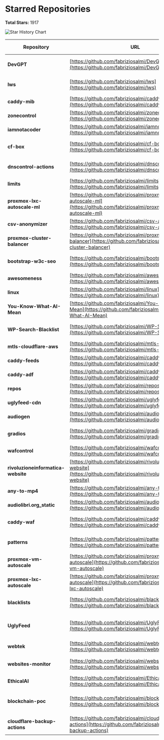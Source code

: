 # Starred Repositories

**Total Stars:** 1917

![Star History Chart](https://api.star-history.com/svg?repos=fabriziosalmi/any-to-mp4,fabriziosalmi/audiogen,fabriziosalmi/audiolibri.org_static,fabriziosalmi/awesomeness,fabriziosalmi/blacklists,fabriziosalmi/blockchain-poc,fabriziosalmi/bootstrap-w3c-seo,fabriziosalmi/caddy-adf,fabriziosalmi/caddy-feeds,fabriziosalmi/caddy-mib,fabriziosalmi/caddy-waf,fabriziosalmi/cf-box,fabriziosalmi/cloudflare-backup-actions,fabriziosalmi/csv-anonymizer,fabriziosalmi/DevGPT,fabriziosalmi/dnscontrol-actions,fabriziosalmi/EthicalAI,fabriziosalmi/gradios,fabriziosalmi/iamnotacoder,fabriziosalmi/limits,fabriziosalmi/linux,fabriziosalmi/lws,fabriziosalmi/mtls-cloudflare-aws,fabriziosalmi/patterns,fabriziosalmi/proxmox-cluster-balancer,fabriziosalmi/proxmox-lxc-autoscale,fabriziosalmi/proxmox-lxc-autoscale-ml,fabriziosalmi/proxmox-vm-autoscale,fabriziosalmi/repos,fabriziosalmi/rivoluzioneinformatica-website,fabriziosalmi/UglyFeed,fabriziosalmi/uglyfeed-cdn,fabriziosalmi/wafcontrol,fabriziosalmi/websites-monitor,fabriziosalmi/webtek,fabriziosalmi/WP-Search-Blacklist,fabriziosalmi/You-Know-What-AI-Mean,fabriziosalmi/zonecontrol&type=Date&theme=dark)

| Repository | URL | Description | Stars | +1 Month | Commits | Contributors | Last Update | Avg. Issue Resolution |
|---|---|---|---|---|---|---|---|---|
| **DevGPT** | [https://github.com/fabriziosalmi/DevGPT](https://github.com/fabriziosalmi/DevGPT) | Code togheter, right now! GPT powered code assistant to build project in minutes | ⭐ 63 | 0 | 📝 37 | 🧑‍💻 1 | 1 weeks ago | No Issues |
| **lws** | [https://github.com/fabriziosalmi/lws](https://github.com/fabriziosalmi/lws) | linux (containers) web services | ⭐ 49 | 0 | 📝 96 | 🧑‍💻 2 | 45 minutes ago | No Issues |
| **caddy-mib** | [https://github.com/fabriziosalmi/caddy-mib](https://github.com/fabriziosalmi/caddy-mib) | Track and ban client IPs generating repetitive errors on Caddy | ⭐ 25 | 0 | 📝 71 | 🧑‍💻 2 | 6 days ago | No Issues |
| **zonecontrol** | [https://github.com/fabriziosalmi/zonecontrol](https://github.com/fabriziosalmi/zonecontrol) | Cloudflare Zones Settings Automation using GitHub Actions | ⭐ 25 | 0 | 📝 90 | 🧑‍💻 2 | 1 weeks ago | No Issues |
| **iamnotacoder** | [https://github.com/fabriziosalmi/iamnotacoder](https://github.com/fabriziosalmi/iamnotacoder) | AI code generation and improvement | ⭐ 20 | +20 | 🔥🔥 109 | 🧑‍💻 1 | 3 hours ago | No Issues |
| **cf-box** | [https://github.com/fabriziosalmi/cf-box](https://github.com/fabriziosalmi/cf-box) | cf-box is a set of Python tools to play with API and multiple Cloudflare accounts. | ⭐ 20 | 0 | 📝 66 | 🧑‍💻 3 | 1 weeks ago | No Issues |
| **dnscontrol-actions** | [https://github.com/fabriziosalmi/dnscontrol-actions](https://github.com/fabriziosalmi/dnscontrol-actions) | Automate DNS updates and rollbacks across multiple providers using DNSControl and GitHub Actions | ⭐ 15 | 0 | 📝 25 | 🧑‍💻 1 | 6 days ago | No Issues |
| **limits** | [https://github.com/fabriziosalmi/limits](https://github.com/fabriziosalmi/limits) | Automated rate limits implementation for web servers | ⭐ 15 | 0 | 📝 41 | 🧑‍💻 1 | 2 weeks ago | No Issues |
| **proxmox-lxc-autoscale-ml** | [https://github.com/fabriziosalmi/proxmox-lxc-autoscale-ml](https://github.com/fabriziosalmi/proxmox-lxc-autoscale-ml) | Automatically scale the LXC containers resources on Proxmox hosts with AI | ⭐ 13 | 0 | 📝 93 | 🧑‍💻 3 | yesterday | No Issues |
| **csv-anonymizer** | [https://github.com/fabriziosalmi/csv-anonymizer](https://github.com/fabriziosalmi/csv-anonymizer) | CSV fuzzer/anonymizer | ⭐ 10 | 0 | 📝 28 | 🧑‍💻 1 | 6 days ago | No Issues |
| **proxmox-cluster-balancer** | [https://github.com/fabriziosalmi/proxmox-cluster-balancer](https://github.com/fabriziosalmi/proxmox-cluster-balancer) | Balance, scale, migrate your LXC fleet across your Proxmox nodes | ⭐ 6 | 0 | 📝 21 | 🧑‍💻 1 | 2 weeks ago | No Issues |
| **bootstrap-w3c-seo** | [https://github.com/fabriziosalmi/bootstrap-w3c-seo](https://github.com/fabriziosalmi/bootstrap-w3c-seo) | Sleek, intuitive, and powerful front-end framework for faster and easier web development. | ⭐ 5 | 0 | 💥💥💥 3592 | 🧑‍💻🧑‍💻🧑‍💻 257 | 1 years ago | No Issues |
| **awesomeness** | [https://github.com/fabriziosalmi/awesomeness](https://github.com/fabriziosalmi/awesomeness) | List of awesome open source projects | ⭐ 4 | 0 | 📝 28 | 🧑‍💻 1 | 3 weeks ago | No Issues |
| **linux** | [https://github.com/fabriziosalmi/linux](https://github.com/fabriziosalmi/linux) | Linux Scripts & Snippets Collection | ⭐ 3 | 0 | 📝 86 | 🧑‍💻 1 | 1 weeks ago | No Issues |
| **You-Know-What-AI-Mean** | [https://github.com/fabriziosalmi/You-Know-What-AI-Mean](https://github.com/fabriziosalmi/You-Know-What-AI-Mean) | A comprehensive hallucination through the multifaceted landscape of artificial intelligence ethics and responsibility | ⭐ 3 | 0 | 🔥🔥 135 | 🧑‍💻 2 | 5 months ago | No Issues |
| **WP-Search-Blacklist** | [https://github.com/fabriziosalmi/WP-Search-Blacklist](https://github.com/fabriziosalmi/WP-Search-Blacklist) | A useful function to filter out (404) some spamming and explicit keywords in the WordPress search feature. | ⭐ 3 | 0 | 📝 8 | 🧑‍💻 1 | 1 years ago | No Issues |
| **mtls-cloudflare-aws** | [https://github.com/fabriziosalmi/mtls-cloudflare-aws](https://github.com/fabriziosalmi/mtls-cloudflare-aws) | mTLS implementation between Cloudflare and AWS | ⭐ 2 | 0 | 📝 45 | 🧑‍💻 1 | 1 weeks ago | No Issues |
| **caddy-feeds** | [https://github.com/fabriziosalmi/caddy-feeds](https://github.com/fabriziosalmi/caddy-feeds) | IP blacklist, DNS blacklist and OWASP rules daily updated for caddy-waf | ⭐ 2 | 0 | 📝 61 | 🧑‍💻 2 | 3 weeks ago | No Issues |
| **caddy-adf** | [https://github.com/fabriziosalmi/caddy-adf](https://github.com/fabriziosalmi/caddy-adf) | Yet another caddy WAF exploration | ⭐ 2 | 0 | 🔥🔥 100 | 🧑‍💻 1 | 3 weeks ago | No Issues |
| **repos** | [https://github.com/fabriziosalmi/repos](https://github.com/fabriziosalmi/repos) | My repositories (starred by others) | ⭐ 1 | 0 | 🔥🔥 384 | 🧑‍💻 2 | 1 hours ago | No Issues |
| **uglyfeed-cdn** | [https://github.com/fabriziosalmi/uglyfeed-cdn](https://github.com/fabriziosalmi/uglyfeed-cdn) | 🌍 UglyFeed RSS feeds | ⭐ 1 | 0 | 🔥🔥 619 | 🧑‍💻 2 | 16 hours ago | No Issues |
| **audiogen** | [https://github.com/fabriziosalmi/audiogen](https://github.com/fabriziosalmi/audiogen) | AI-Powered Sound Generation & Classification. | ⭐ 1 | 0 | 📝 13 | 🧑‍💻 1 | 1 weeks ago | No Issues |
| **gradios** | [https://github.com/fabriziosalmi/gradios](https://github.com/fabriziosalmi/gradios) | Enhanced GPT Response Generator (CoT, ToT, ensemble models and voting quorum) | ⭐ 1 | 0 | 📝 5 | 🧑‍💻 1 | 1 weeks ago | No Issues |
| **wafcontrol** | [https://github.com/fabriziosalmi/wafcontrol](https://github.com/fabriziosalmi/wafcontrol) | Cloudflare WAF Settings Automation using GitHub Actions | ⭐ 1 | 0 | 📝 59 | 🧑‍💻 1 | 3 weeks ago | No Issues |
| **rivoluzioneinformatica-website** | [https://github.com/fabriziosalmi/rivoluzioneinformatica-website](https://github.com/fabriziosalmi/rivoluzioneinformatica-website) | https://www.rivoluzioneinformatica.org | ⭐ 1 | 0 | 📝 41 | 🧑‍💻 1 | 5 months ago | No Issues |
| **any-to-mp4** | [https://github.com/fabriziosalmi/any-to-mp4](https://github.com/fabriziosalmi/any-to-mp4) | Convert any kind of file to video. | ⭐ 1 | 0 | 🔥🔥 147 | 🧑‍💻 2 | 6 months ago | No Issues |
| **audiolibri.org_static** | [https://github.com/fabriziosalmi/audiolibri.org_static](https://github.com/fabriziosalmi/audiolibri.org_static) | audiolibri.org static wordpress website | ⭐ 1 | +1 | 📝 17 | 🧑‍💻 1 | 1 years ago | No Issues |
| **caddy-waf** | [https://github.com/fabriziosalmi/caddy-waf](https://github.com/fabriziosalmi/caddy-waf) | Caddy WAF (Regex Rules, IP and DNS filtering, Rate Limiting, GeoIP, Tor, Anomaly Detection) | 🌟 445 | 0 | 🔥🔥 570 | 🧑‍💻 4 | yesterday | 1d 17h 30m 2s |
| **patterns** | [https://github.com/fabriziosalmi/patterns](https://github.com/fabriziosalmi/patterns) | Automated OWASP CRS and Bad Bot Detection for Nginx, Apache, Traefik and HaProxy | 🌟 257 | 0 | 🔥🔥 261 | 🧑‍💻 5 | 2 days ago | 6d 15h 39m 16s |
| **proxmox-vm-autoscale** | [https://github.com/fabriziosalmi/proxmox-vm-autoscale](https://github.com/fabriziosalmi/proxmox-vm-autoscale) | Automatically scale virtual machines resources on Proxmox hosts | 🌟 225 | 0 | 🔥🔥 109 | 🧑‍💻 5 | 2 hours ago | 16d 6h 8m 36s |
| **proxmox-lxc-autoscale** | [https://github.com/fabriziosalmi/proxmox-lxc-autoscale](https://github.com/fabriziosalmi/proxmox-lxc-autoscale) | Automatically scale LXC containers resources on Proxmox hosts | 🌟 176 | 0 | 🔥🔥 630 | 🧑‍💻 2 | yesterday | 18d 13h 57m 12s |
| **blacklists** | [https://github.com/fabriziosalmi/blacklists](https://github.com/fabriziosalmi/blacklists) | Hourly updated domains blacklist 🚫  | 🌟 243 | +1 | 💥💥💥 27791 | 🧑‍💻 4 | 29 minutes ago | 29d 14h 5m 40s |
| **UglyFeed** | [https://github.com/fabriziosalmi/UglyFeed](https://github.com/fabriziosalmi/UglyFeed) | Retrieve, aggregate, filter, evaluate, rewrite and serve RSS feeds using Large Language Models for fun, research and learning purposes | 🌟 220 | 0 | 🔥🔥 842 | 🧑‍💻 3 | yesterday | 44d 20h 47m 38s |
| **webtek** | [https://github.com/fabriziosalmi/webtek](https://github.com/fabriziosalmi/webtek) | WebTeK: the worldwide streaming teknival ꩜ https://webtek.live | ⭐ 8 | 0 | 🔥🔥 500 | 🧑‍💻🧑‍💻 6 | 6 days ago | 266d 1h 23m 3s |
| **websites-monitor** | [https://github.com/fabriziosalmi/websites-monitor](https://github.com/fabriziosalmi/websites-monitor) | Websites monitoring via GitHub Actions (expiration, security, performances, privacy, SEO) | ⭐ 42 | 0 | 🔥🔥 773 | 🧑‍💻 3 | 17 hours ago | 298d 4h 23m 11s |
| **EthicalAI** | [https://github.com/fabriziosalmi/EthicalAI](https://github.com/fabriziosalmi/EthicalAI) | Automate LLM ethical self-assessments via GitHub Actions | ⭐ 6 | 0 | 📝 60 | 🧑‍💻 2 | yesterday | 399d 13h 22s |
| **blockchain-poc** | [https://github.com/fabriziosalmi/blockchain-poc](https://github.com/fabriziosalmi/blockchain-poc) | Utilizing blockchain technology to retrieve, process, and display domain blacklists through Python and a web interface | ⭐ 1 | 0 | 📝 16 | 🧑‍💻 1 | 1 weeks ago | 506d 1h 59m 41s |
| **cloudflare-backup-actions** | [https://github.com/fabriziosalmi/cloudflare-backup-actions](https://github.com/fabriziosalmi/cloudflare-backup-actions) | Cloudflare zones and records backup via Github Actions | ⭐ 1 | 0 | 📝 12 | 🧑‍💻 1 | 1 weeks ago | 538d 5h 6m 11s |
